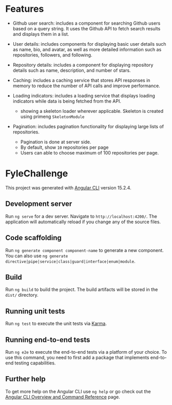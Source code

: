 # Features
 * Github user search:  includes a component for searching Github users based on a query string. It uses the Github API to fetch search results and displays them in a list.

 * User details: includes components for displaying basic user details such as name, bio, and avatar, as well as more detailed information such as repositories, followers, and following.

 * Repository details: includes a component for displaying repository details such as name, description, and number of stars.

* Caching:  includes a caching service that stores API responses in memory to reduce the number of API calls and improve performance.

* Loading indicators: includes a loading service that displays loading indicators while data is being fetched from the API.
    * showing a skeleton loader wherever applicable. Skeleton is created using primeng `SkeletonModule`

* Pagination:  includes pagination functionality for displaying large lists of repositories.
    * Pagination is done at server side. 
    * By default, show `10` repositories per page
    * Users can able to choose maximum of 100 repositories per page.





# FyleChallenge

This project was generated with [Angular CLI](https://github.com/angular/angular-cli) version 15.2.4.

## Development server

Run `ng serve` for a dev server. Navigate to `http://localhost:4200/`. The application will automatically reload if you change any of the source files.

## Code scaffolding

Run `ng generate component component-name` to generate a new component. You can also use `ng generate directive|pipe|service|class|guard|interface|enum|module`.

## Build

Run `ng build` to build the project. The build artifacts will be stored in the `dist/` directory.

## Running unit tests

Run `ng test` to execute the unit tests via [Karma](https://karma-runner.github.io).

## Running end-to-end tests

Run `ng e2e` to execute the end-to-end tests via a platform of your choice. To use this command, you need to first add a package that implements end-to-end testing capabilities.

## Further help

To get more help on the Angular CLI use `ng help` or go check out the [Angular CLI Overview and Command Reference](https://angular.io/cli) page.
